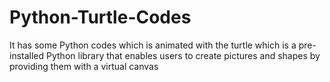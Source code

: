 # Python-Turtle-Codes
It has some Python codes which is animated with the turtle which is a pre-installed Python library that enables users to create pictures and shapes by providing them with a virtual canvas
